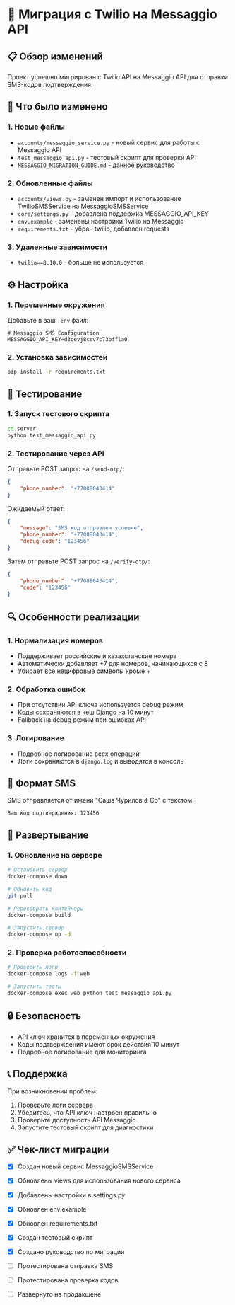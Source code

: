 # 🔄 Миграция с Twilio на Messaggio API

## 📋 Обзор изменений

Проект успешно мигрирован с Twilio API на Messaggio API для отправки SMS-кодов подтверждения.

## 🔧 Что было изменено

### 1. Новые файлы
- `accounts/messaggio_service.py` - новый сервис для работы с Messaggio API
- `test_messaggio_api.py` - тестовый скрипт для проверки API
- `MESSAGGIO_MIGRATION_GUIDE.md` - данное руководство

### 2. Обновленные файлы
- `accounts/views.py` - заменен импорт и использование TwilioSMSService на MessaggioSMSService
- `core/settings.py` - добавлена поддержка MESSAGGIO_API_KEY
- `env.example` - заменены настройки Twilio на Messaggio
- `requirements.txt` - убран twilio, добавлен requests

### 3. Удаленные зависимости
- `twilio==8.10.0` - больше не используется

## ⚙️ Настройка

### 1. Переменные окружения

Добавьте в ваш `.env` файл:

```env
# Messaggio SMS Configuration
MESSAGGIO_API_KEY=d3qevj8cev7c73bffla0
```

### 2. Установка зависимостей

```bash
pip install -r requirements.txt
```

## 🧪 Тестирование

### 1. Запуск тестового скрипта

```bash
cd server
python test_messaggio_api.py
```

### 2. Тестирование через API

Отправьте POST запрос на `/send-otp/`:

```json
{
    "phone_number": "+77088043414"
}
```

Ожидаемый ответ:
```json
{
    "message": "SMS код отправлен успешно",
    "phone_number": "+77088043414",
    "debug_code": "123456"
}
```

Затем отправьте POST запрос на `/verify-otp/`:

```json
{
    "phone_number": "+77088043414",
    "code": "123456"
}
```

## 🔍 Особенности реализации

### 1. Нормализация номеров
- Поддерживает российские и казахстанские номера
- Автоматически добавляет +7 для номеров, начинающихся с 8
- Убирает все нецифровые символы кроме +

### 2. Обработка ошибок
- При отсутствии API ключа используется debug режим
- Коды сохраняются в кеш Django на 10 минут
- Fallback на debug режим при ошибках API

### 3. Логирование
- Подробное логирование всех операций
- Логи сохраняются в `django.log` и выводятся в консоль

## 📱 Формат SMS

SMS отправляется от имени "Саша Чурилов & Co" с текстом:
```
Ваш код подтверждения: 123456
```

## 🚀 Развертывание

### 1. Обновление на сервере

```bash
# Остановить сервер
docker-compose down

# Обновить код
git pull

# Пересобрать контейнеры
docker-compose build

# Запустить сервер
docker-compose up -d
```

### 2. Проверка работоспособности

```bash
# Проверить логи
docker-compose logs -f web

# Запустить тесты
docker-compose exec web python test_messaggio_api.py
```

## 🔒 Безопасность

- API ключ хранится в переменных окружения
- Коды подтверждения имеют срок действия 10 минут
- Подробное логирование для мониторинга

## 📞 Поддержка

При возникновении проблем:

1. Проверьте логи сервера
2. Убедитесь, что API ключ настроен правильно
3. Проверьте доступность API Messaggio
4. Запустите тестовый скрипт для диагностики

## ✅ Чек-лист миграции

- [x] Создан новый сервис MessaggioSMSService
- [x] Обновлены views для использования нового сервиса
- [x] Добавлены настройки в settings.py
- [x] Обновлен env.example
- [x] Обновлен requirements.txt
- [x] Создан тестовый скрипт
- [x] Создано руководство по миграции
- [ ] Протестирована отправка SMS
- [ ] Протестирована проверка кодов
- [ ] Развернуто на продакшене

